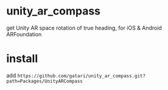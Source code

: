 # unity_ar_compass
get Unity AR space rotation of true heading, for iOS & Android ARFoundation

# install
add `https://github.com/gatari/unity_ar_compass.git?path=Packages/UnityARCompass`

